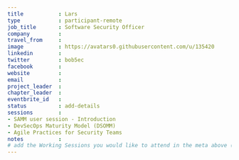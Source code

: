 ```yaml
---
title           : Lars
type            : participant-remote
job_title       : Software Security Officer
company         :
travel_from     :
image           : https://avatars0.githubusercontent.com/u/135420
linkedin        :
twitter         : bob5ec
facebook        :
website         :
email           :
project_leader  :
chapter_leader  :
eventbrite_id   :
status          : add-details
sessions        :
- SAMM user session - Introduction
- DevSecOps Maturity Model (DSOMM)
- Agile Practices for Security Teams
notes           :
# add the Working Sessions you would like to attend in the meta above (use the session's title) e.g. sessions (one per line): -Security Playbooks Diagrams -Hackathon Daily Sessions
---
```


<!-- put more details about participant here -->
